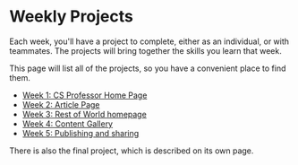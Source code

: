 # Weekly Projects

Each week, you'll have a project to complete, either as an individual, or with teammates. The projects will bring together the skills you learn that week.

This page will list all of the projects, so you have a convenient place to find them.

<!-- TODO: Move to github, add links -->

* [Week 1: CS Professor Home Page]()
* [Week 2: Article Page]()
* [Week 3: Rest of World homepage]()
* [Week 4: Content Gallery]()
* [Week 5: Publishing and sharing]()

There is also the final project, which is described on its own page.